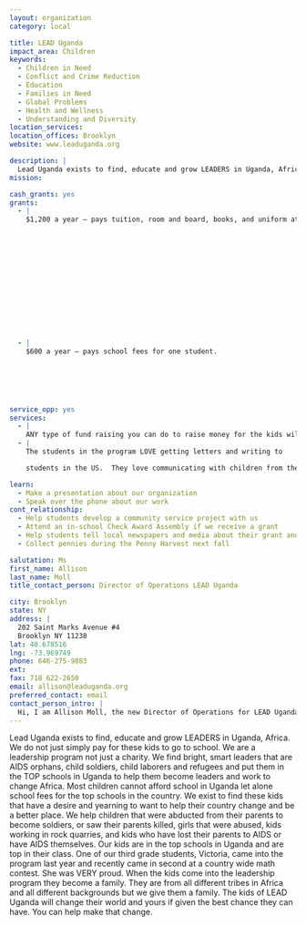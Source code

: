 ```yaml
---
layout: organization
category: local

title: LEAD Uganda
impact_area: Children
keywords: 
  - Children in Need
  - Conflict and Crime Reduction
  - Education
  - Families in Need
  - Global Problems
  - Health and Wellness
  - Understanding and Diversity
location_services: 
location_offices: Brooklyn
website: www.leaduganda.org

description: |
  Lead Uganda exists to find, educate and grow LEADERS in Uganda, Africa.  We do not just simply pay for these kids to go to school.  We are a leadership program not just a charity.  We find bright, smart leaders that are AIDS orphans, child soldiers, child laborers and refugees and put them in the TOP schools in Uganda to help them become leaders and work to change Africa. Most children cannot afford school in Uganda let alone school fees for the top schools in the country.  We exist to find these kids that have a desire and yearning to want to help their country change and be a better place.  We help children that were abducted from their parents to become soldiers, or saw their parents killed, girls that were abused, kids working in rock quarries, and kids who have lost their parents to AIDS or have AIDS themselves.  Our kids are in the top schools in Uganda and are top in their class.  One of our third grade students, Victoria, came into the program last year and recently came in second at a country wide math contest.  She was VERY proud.  When the kids come into the leadership program they become a family.  They are from all different tribes in Africa and all different backgrounds but we give them a family.  The kids of LEAD Uganda will change their world and yours if given the best chance they can have.  You can help make that change.
mission: 

cash_grants: yes
grants: 
  - |
    $1,200 a year — pays tuition, room and board, books, and uniform at one of the best schools in Uganda.

    

    

    

    

    

    

    
  - |
    $600 a year — pays school fees for one student.

    

    

    
service_opp: yes
services: 
  - |
    ANY type of fund raising you can do to raise money for the kids will help.  Performances, car washes, any kind of drive, helps the kids go to these top schools.  It takes only $1800 a year to pay for everything, including MEDICAL, for these kids in Uganda.  We would be more than happy to help with any fund raising you want to do.  There will also be 3 students coming to NY in the early spring and they could come to your school and talk to your school and help fund raise.
  - |
    The students in the program LOVE getting letters and writing to

    students in the US.  They love communicating with children from the US.  They regularly write to their monthly supporters.

learn: 
  - Make a presentation about our organization
  - Speak over the phone about our work
cont_relationship: 
  - Help students develop a community service project with us
  - Attend an in-school Check Award Assembly if we receive a grant
  - Help students tell local newspapers and media about their grant and/or project with us
  - Collect pennies during the Penny Harvest next fall

salutation: Ms
first_name: Allison
last_name: Moll
title_contact_person: Director of Operations LEAD Uganda

city: Brooklyn
state: NY
address: |
  202 Saint Marks Avenue #4  
  Brooklyn NY 11238
lat: 40.678516
lng: -73.969749
phone: 646-275-9883
ext: 
fax: 718 622-2650
email: allison@leaduganda.org
preferred_contact: email
contact_person_intro: |
  Hi, I am Allison Moll, the new Director of Operations for LEAD Uganda.  I have been volunteering through my church for LEAD Uganda for over a year and just came on staff a couple of months ago because I believe in this cause SO greatly.  I have 3 young children who have helped raise money in their school's Penny Harvest, so I love the program and know what the excitement and hard work of children can do.  My husband got to go to Uganda last summer and meet the kids, so now I am even more determined and excited to work for this cause.  When I met some of the kids I was so moved.  You will be touched too by their stories, their determination and their inspiration.
---
```

Lead Uganda exists to find, educate and grow LEADERS in Uganda, Africa.  We do not just simply pay for these kids to go to school.  We are a leadership program not just a charity.  We find bright, smart leaders that are AIDS orphans, child soldiers, child laborers and refugees and put them in the TOP schools in Uganda to help them become leaders and work to change Africa. Most children cannot afford school in Uganda let alone school fees for the top schools in the country.  We exist to find these kids that have a desire and yearning to want to help their country change and be a better place.  We help children that were abducted from their parents to become soldiers, or saw their parents killed, girls that were abused, kids working in rock quarries, and kids who have lost their parents to AIDS or have AIDS themselves.  Our kids are in the top schools in Uganda and are top in their class.  One of our third grade students, Victoria, came into the program last year and recently came in second at a country wide math contest.  She was VERY proud.  When the kids come into the leadership program they become a family.  They are from all different tribes in Africa and all different backgrounds but we give them a family.  The kids of LEAD Uganda will change their world and yours if given the best chance they can have.  You can help make that change.